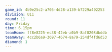 ```yaml
---
game_id: 4b9e25c2-a705-4d28-a139-b7229a492253
division: U11
round: 11
day: Friday
time: 6.15pm
teamHome: ff8e8225-ec38-42eb-a0b9-8af0208dbddb
teamAway: 4cc2b6a9-3697-4674-8a79-254df4fd6d53
diamond: 1
---
```

